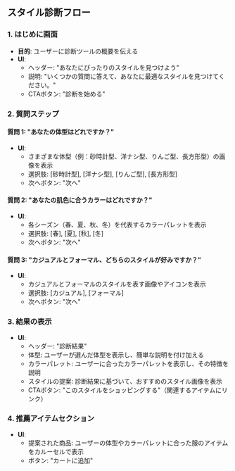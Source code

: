 ## スタイル診断フロー

### 1. はじめに画面
- **目的**: ユーザーに診断ツールの概要を伝える
- **UI**:
    - ヘッダー: "あなたにぴったりのスタイルを見つけよう"
    - 説明: "いくつかの質問に答えて、あなたに最適なスタイルを見つけてください。"
    - CTAボタン: "診断を始める"

### 2. 質問ステップ
#### 質問 1: "あなたの体型はどれですか？"
- **UI**:
    - さまざまな体型（例：砂時計型、洋ナシ型、りんご型、長方形型）の画像を表示
    - 選択肢: [砂時計型], [洋ナシ型], [りんご型], [長方形型]
    - 次へボタン: "次へ"

#### 質問 2: "あなたの肌色に合うカラーはどれですか？"
- **UI**:
    - 各シーズン（春、夏、秋、冬）を代表するカラーパレットを表示
    - 選択肢: [春], [夏], [秋], [冬]
    - 次へボタン: "次へ"

#### 質問 3: "カジュアルとフォーマル、どちらのスタイルが好みですか？"
- **UI**:
    - カジュアルとフォーマルのスタイルを表す画像やアイコンを表示
    - 選択肢: [カジュアル], [フォーマル]
    - 次へボタン: "次へ"

### 3. 結果の表示
- **UI**:
    - ヘッダー: "診断結果"
    - 体型: ユーザーが選んだ体型を表示し、簡単な説明を付け加える
    - カラーパレット: ユーザーに合ったカラーパレットを表示し、その特徴を説明
    - スタイルの提案: 診断結果に基づいて、おすすめのスタイル画像を表示
    - CTAボタン: "このスタイルをショッピングする"（関連するアイテムにリンク）

### 4. 推薦アイテムセクション
- **UI**:
    - 提案された商品: ユーザーの体型やカラーパレットに合った服のアイテムをカルーセルで表示
    - ボタン: "カートに追加"
